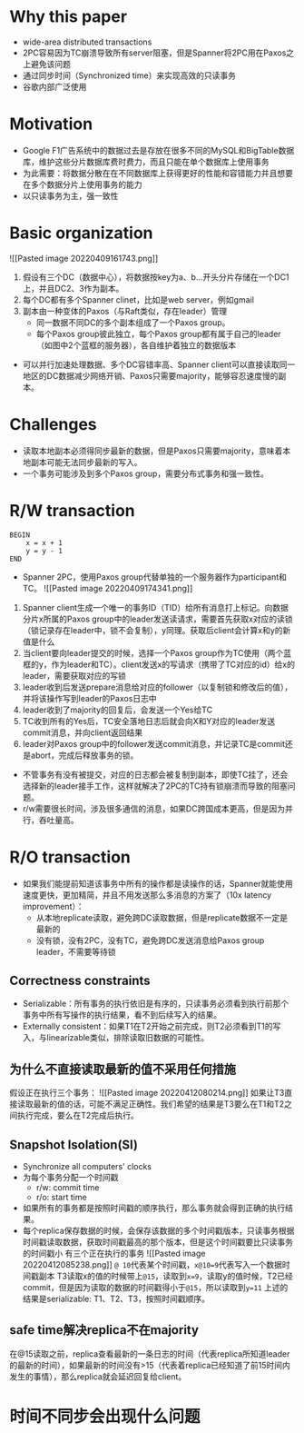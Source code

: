 # Why this paper
- wide-area distributed transactions
- 2PC容易因为TC崩溃导致所有server阻塞，但是Spanner将2PC用在Paxos之上避免该问题
- 通过同步时间（Synchronized time）来实现高效的只读事务
- 谷歌内部广泛使用 
# Motivation
- Google F1广告系统中的数据过去是存放在很多不同的MySQL和BigTable数据库，维护这些分片数据库费时费力，而且只能在单个数据库上使用事务
- 为此需要：将数据分散在在不同数据库上获得更好的性能和容错能力并且想要在多个数据分片上使用事务的能力
- 以只读事务为主，强一致性
# Basic organization
![[Pasted image 20220409161743.png]]
1. 假设有三个DC（数据中心），将数据按key为a、b...开头分片存储在一个DC1上，并且DC2、3作为副本。
2. 每个DC都有多个Spanner clinet，比如是web server，例如gmail
3. 副本由一种变体的Paxos（与Raft类似，存在leader）管理
	- 同一数据不同DC的多个副本组成了一个Paxos group。
	- 每个Paxos group彼此独立，每个Paxos group都有属于自己的leader（如图中2个蓝框的服务器），各自维护着独立的数据版本
- 可以并行加速处理数据、多个DC容错率高、Spanner  client可以直接读取同一地区的DC数据减少网络开销、Paxos只需要majority，能够容忍速度慢的副本。
# Challenges
- 读取本地副本必须得同步最新的数据，但是Paxos只需要majority，意味着本地副本可能无法同步最新的写入。
- 一个事务可能涉及到多个Paxos group，需要分布式事务和强一致性。
# R/W transaction
```
BEGIN
    x = x + 1
    y = y - 1
END
```
- Spanner 2PC，使用Paxos group代替单独的一个服务器作为participant和TC。
![[Pasted image 20220409174341.png]]
1. Spanner client生成一个唯一的事务ID（TID）给所有消息打上标记。向数据分片x所属的Paxos group中的leader发送读请求，需要首先获取x对应的读锁（锁记录存在leader中，锁不会复制），y同理。获取后client会计算x和y的新值是什么
2. 当client要向leader提交的时候，选择一个Paxos group作为TC使用（两个蓝框的y，作为leader和TC）。client发送x的写请求（携带了TC对应的id）给x的leader，需要获取对应的写锁
3. leader收到后发送prepare消息给对应的follower（以复制锁和修改后的值），并将该操作写到leader的Paxos日志中
4. leader收到了majority的回复后，会发送一个Yes给TC
5. TC收到所有的Yes后，TC安全落地日志后就会向X和Y对应的leader发送commit消息，并向client返回结果
6. leader对Paxos group中的follower发送commit消息，并记录TC是commit还是abort，完成后释放事务的锁。
- 不管事务有没有被提交，对应的日志都会被复制到副本，即使TC挂了，还会选择新的leader接手工作，这样就解决了2PC的TC持有锁崩溃而导致的阻塞问题。
- r/w需要很长时间，涉及很多通信的消息，如果DC跨国成本更高，但是因为并行，吞吐量高。
# R/O transaction
- 如果我们能提前知道该事务中所有的操作都是读操作的话，Spanner就能使用速度更快，更加精简，并且不用发送那么多消息的方案了（10x latency improvement）：
	- 从本地replicate读取，避免跨DC读取数据，但是replicate数据不一定是最新的
	- 没有锁，没有2PC，没有TC，避免跨DC发送消息给Paxos group leader，不需要等待锁
## Correctness constraints
- Serializable：所有事务的执行依旧是有序的，只读事务必须看到执行前那个事务中所有写操作的执行结果，看不到后续写入的结果。
- Externally consistent：如果T1在T2开始之前完成，则T2必须看到T1的写入，与linearizable类似，排除读取旧数据的可能性。
## 为什么不直接读取最新的值不采用任何措施
假设正在执行三个事务：
![[Pasted image 20220412080214.png]]
如果让T3直接读取最新的值的话，可能不满足正确性。我们希望的结果是T3要么在T1和T2之间执行完成，要么在T2完成后执行。
## Snapshot Isolation(SI)
- Synchronize all computers' clocks
- 为每个事务分配一个时间戳
	- r/w: commit time
    - r/o: start time
- 如果所有的事务都是按照时间戳的顺序执行，那么事务就会得到正确的执行结果。
- 每个replica保存数据的时候，会保存该数据的多个时间戳版本，只读事务根据时间戳读取数据，获取时间戳最高的那个版本，但是这个时间戳要比只读事务的时间戳小
有三个正在执行的事务
![[Pasted image 20220412085238.png]]
`@ 10`代表某个时间戳，`x@10=9`代表写入一个数据时间戳副本
T3读取x的值的时候带上`@15`，读取到`x=9`，读取y的值时候，T2已经commit，但是因为读取的数据的时间戳得小于`@15`，所以读取到`y=11`
上述的结果是serializable: T1、T2、T3，按照时间戳顺序。
## safe time解决replica不在majority
在@15读取之前，replica查看最新的一条日志的时间（代表replica所知道leader的最新的时间），如果最新的时间没有>15（代表着replica已经知道了前15时间内发生的事情），那么replica就会延迟回复给client。
# 时间不同步会出现什么问题
